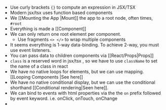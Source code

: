 - Use curly brackets `{}` to compute an expression in JSX/TSX  
- Modern jsx/tsx uses function based components
- We [[Mounting the App |Mount]] the app to a root node, often times, `#root`
- Everything is made a [[Component]]
- We can only return one root element per component.
	- Use fragments `<> </>` to wrap multiple components
- It seems everything is 1-way data-binding. To achieve 2-way, you must use event listeners.
- You can pass data to children components via [[React/Props|Props]]
- `class` is a reserved word in jsx/tsx , so we have to use `className` to set the name of a class in react
- We have no native loops for elements, but we can use mapping. [[Looping Components |See here]]
- We have no native conditional display, but we can use the conditional shorthand [[Conditional rendering|Seen here]].
- We can bind to events with html properties via the the `on` prefix followed by event keyword. i.e. onClick, onTouch, onChange
- 